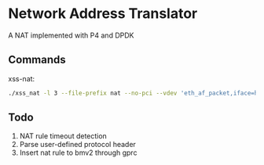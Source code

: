 # Network Address Translator

A NAT implemented with P4 and DPDK

## Commands
xss-nat:
```bash
./xss_nat -l 3 --file-prefix nat --no-pci --vdev 'eth_af_packet,iface=h2-eth0' -- -p 1 --parse-ptype --config="(0,0,3)"
```

## Todo
1. NAT rule timeout detection
2. Parse user-defined protocol header
3. Insert nat rule to bmv2 through gprc
